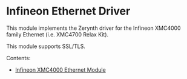 # Infineon Ethernet Driver

This module implements the Zerynth driver for the Infineon XMC4000 family Ethernet (i.e. XMC4700 Relax Kit).

This module supports SSL/TLS.

Contents:
 -   [Infineon XMC4000 Ethernet Module](https://docs.zerynth.com/latest/official/lib.infineon.xmc4eth/docs/official_lib.infineon.xmc4eth_xmc4eth.html)

<!--stackedit_data:
eyJoaXN0b3J5IjpbMzgzMjkwNTc5XX0=
-->

